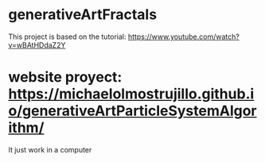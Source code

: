 # generativeArtFractals
This project is based on the tutorial: https://www.youtube.com/watch?v=wBAtHDdaZ2Y

# website proyect: https://michaelolmostrujillo.github.io/generativeArtParticleSystemAlgorithm/
 It just work in a computer

